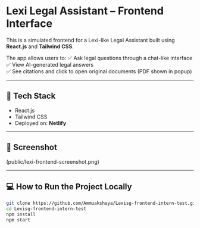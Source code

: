 # Lexi Legal Assistant – Frontend Interface

This is a simulated frontend for a Lexi-like Legal Assistant built using **React.js** and **Tailwind CSS**.

The app allows users to:
✅ Ask legal questions through a chat-like interface  
✅ View AI-generated legal answers  
✅ See citations and click to open original documents (PDF shown in popup)  

---

## 🚀 Tech Stack

- React.js
- Tailwind CSS
- Deployed on: **Netlify**

---

## 📸 Screenshot

(public/lexi-frontend-screenshot.png)




---

## 💻 How to Run the Project Locally

```bash
git clone https://github.com/Ammuakshaya/Lexisg-frontend-intern-test.git
cd Lexisg-frontend-intern-test
npm install
npm start
